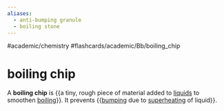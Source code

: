 ```yaml
---
aliases:
  - anti-bumping granule
  - boiling stone
---
```


#academic/chemistry #flashcards/academic/Bb/boiling_chip

# boiling chip

A __boiling chip__ is {{a tiny, rough piece of material added to [liquids](liquid.md) to smoothen [boiling](boiling.md)}}. It prevents {{[bumping](bumping%20(chemistry).md) due to [superheating](superheating.md) of liquid}}.

